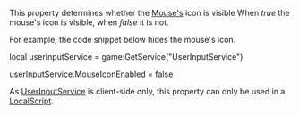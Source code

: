 This property determines whether the [Mouse's](https://developer.roblox.com/en-us/api-reference/class/Mouse) icon is visible When _true_ the mouse's icon is visible, when _false_ it is not.

For example, the code snippet below hides the mouse's icon.

local userInputService = game:GetService("UserInputService")

userInputService.MouseIconEnabled = false

As [UserInputService](https://developer.roblox.com/en-us/api-reference/class/UserInputService) is client-side only, this property can only be used in a [LocalScript](https://developer.roblox.com/en-us/api-reference/class/LocalScript).